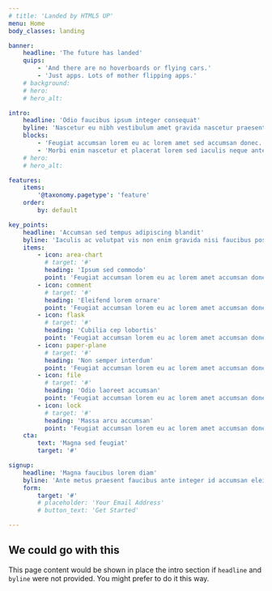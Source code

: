 ```yaml
---
# title: 'Landed by HTML5 UP'
menu: Home
body_classes: landing

banner:
    headline: 'The future has landed'
    quips:
        - 'And there are no hoverboards or flying cars.'
        - 'Just apps. Lots of mother flipping apps.'
    # background:
    # hero:
    # hero_alt:

intro:
    headline: 'Odio faucibus ipsum integer consequat'
    byline: 'Nascetur eu nibh vestibulum amet gravida nascetur praesent'
    blocks:
        - 'Feugiat accumsan lorem eu ac lorem amet sed accumsan donec. Blandit orci porttitor semper. Arcu phasellus tortor enim mi nisi praesent dolor adipiscing. Integer mi sed nascetur cep aliquet augue varius tempus lobortis porttitor accumsan consequat adipiscing lorem dolor.'
        - 'Morbi enim nascetur et placerat lorem sed iaculis neque ante adipiscing adipiscing metus massa. Blandit orci porttitor semper. Arcu phasellus tortor enim mi mi nisi praesent adipiscing. Integer mi sed nascetur cep aliquet augue varius tempus. Feugiat lorem ipsum dolor nullam.'
    # hero:
    # hero_alt:

features:
    items:
        '@taxonomy.pagetype': 'feature'
    order:
        by: default

key_points:
    headline: 'Accumsan sed tempus adipiscing blandit'
    byline: 'Iaculis ac volutpat vis non enim gravida nisi faucibus posuere arcu consequat'
    items:
        - icon: area-chart
          # target: '#'
          heading: 'Ipsum sed commodo'
          point: 'Feugiat accumsan lorem eu ac lorem amet accumsan donec. Blandit orci porttitor.'
        - icon: comment
          # target: '#'
          heading: 'Eleifend lorem ornare'
          point: 'Feugiat accumsan lorem eu ac lorem amet accumsan donec. Blandit orci porttitor.'
        - icon: flask
          # target: '#'
          heading: 'Cubilia cep lobortis'
          point: 'Feugiat accumsan lorem eu ac lorem amet accumsan donec. Blandit orci porttitor.'
        - icon: paper-plane
          # target: '#'
          heading: 'Non semper interdum'
          point: 'Feugiat accumsan lorem eu ac lorem amet accumsan donec. Blandit orci porttitor.'
        - icon: file
          # target: '#'
          heading: 'Odio laoreet accumsan'
          point: 'Feugiat accumsan lorem eu ac lorem amet accumsan donec. Blandit orci porttitor.'
        - icon: lock
          # target: '#'
          heading: 'Massa arcu accumsan'
          point: 'Feugiat accumsan lorem eu ac lorem amet accumsan donec. Blandit orci porttitor.'
    cta:
        text: 'Magna sed feugiat'
        target: '#'

signup:
    headline: 'Magna faucibus lorem diam'
    byline: 'Ante metus praesent faucibus ante integer id accumsan eleifend'
    form:
        target: '#'
        # placeholder: 'Your Email Address'
        # button_text: 'Get Started'

---
```


## We could go with this

This page content would be shown in place the intro section if `headline` and `byline` were not provided. You might prefer to do it this way.